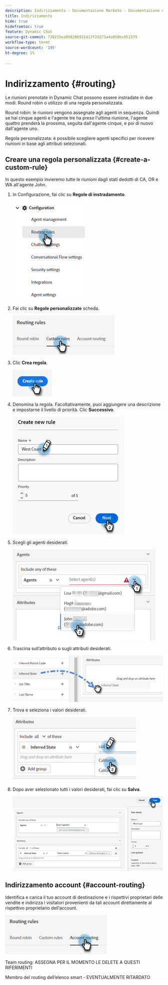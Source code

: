```yaml
---
description: Indirizzamento - Documentazione Marketo - Documentazione del prodotto
title: Indirizzamento
hide: true
hidefromtoc: true
feature: Dynamic Chat
source-git-commit: 720215ea958206931413f2d273a4a058bc051579
workflow-type: tm+mt
source-wordcount: '195'
ht-degree: 1%

---
```


# Indirizzamento {#routing}

Le riunioni prenotate in Dynamic Chat possono essere instradate in due modi. Round robin o utilizzo di una regola personalizzata.

Round robin: le riunioni vengono assegnate agli agenti in sequenza. Quindi se hai cinque agenti e l&#39;agente tre ha preso l&#39;ultima riunione, l&#39;agente quattro prenderà la prossima, seguita dall&#39;agente cinque, e poi di nuovo dall&#39;agente uno.

Regola personalizzata: è possibile scegliere agenti specifici per ricevere riunioni in base agli attributi selezionati.

## Creare una regola personalizzata {#create-a-custom-rule}

In questo esempio invieremo tutte le riunioni dagli stati dedotti di CA, OR e WA all&#39;agente John.

1. In Configurazione, fai clic su **Regole di instradamento**.

   ![](assets/routing-1.png)

1. Fai clic su **Regole personalizzate** scheda.

   ![](assets/routing-2.png)

1. Clic **Crea regola**.

   ![](assets/routing-3.png)

1. Denomina la regola. Facoltativamente, puoi aggiungere una descrizione e impostarne il livello di priorità. Clic **Successivo**.

   ![](assets/routing-4.png)

1. Scegli gli agenti desiderati.

   ![](assets/routing-5.png)

1. Trascina sull’attributo o sugli attributi desiderati.

   ![](assets/routing-6.png)

1. Trova e seleziona i valori desiderati.

   ![](assets/routing-7.png)

1. Dopo aver selezionato tutti i valori desiderati, fai clic su **Salva**.

   ![](assets/routing-8.png)

## Indirizzamento account {#account-routing}

Identifica e carica il tuo account di destinazione e i rispettivi proprietari delle vendite e indirizza i visitatori provenienti da tali account direttamente al rispettivo proprietario dell’account.

![](assets/routing-9.png)

Team routing: ASSEGNA PER IL MOMENTO LE DELETE A QUESTI RIFERIMENTI

Membro del routing dell’elenco smart - EVENTUALMENTE RITARDATO
